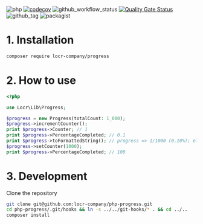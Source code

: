 ![php](https://img.shields.io/badge/php-%3E%3D%208.1-8892BF.svg)
[![codecov](https://codecov.io/gh/locr-company/php-progress/graph/badge.svg?token=wFyOUFzaJ1)](https://codecov.io/gh/locr-company/php-progress)
![github_workflow_status](https://img.shields.io/github/actions/workflow/status/locr-company/php-progress/php-8.1.yml)
[![Quality Gate Status](https://sonarcloud.io/api/project_badges/measure?project=locr-company_php-progress&metric=alert_status)](https://sonarcloud.io/summary/new_code?id=locr-company_php-progress)
![github_tag](https://img.shields.io/github/v/tag/locr-company/php-progress)
![packagist](https://img.shields.io/packagist/v/locr-company/progress)

# 1. Installation

```bash
composer require locr-company/progress
```

# 2. How to use

```php
<?php

use Locr\Lib\Progress;

$progress = new Progress(totalCount: 1_000);
$progress->incrementCounter();
print $progress->Counter; // 1
print $progress->PercentageCompleted; // 0.1
print $progress->toFormattedString(); // progress => 1/1000 (0.10%); elapsed: 00:00:01; ete: 00:16:39; eta: 2021-10-10 20:00:01
$progress->setCounter(1000);
print $progress->PercentageCompleted; // 100
```

# 3. Development

Clone the repository

```bash
git clone git@github.com:locr-company/php-progress.git
cd php-progress/.git/hooks && ln -s ../../git-hooks/* . && cd ../..
composer install
```
